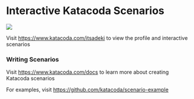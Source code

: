 # Interactive Katacoda Scenarios

[![](http://shields.katacoda.com/katacoda/itsadeki/count.svg)](https://www.katacoda.com/itsadeki "Get your profile on Katacoda.com")

Visit https://www.katacoda.com/itsadeki to view the profile and interactive scenarios

### Writing Scenarios
Visit https://www.katacoda.com/docs to learn more about creating Katacoda scenarios

For examples, visit https://github.com/katacoda/scenario-example
